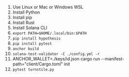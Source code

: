 1. Use Linux or Mac or Windows WSL
1. Install Python
1. Install pip
1. Install Rust
1. Install Solana CLI
1. `export PATH=$HOME/.local/bin:$PATH`
1. `pip install hypothesis`
1. `pip install pytest`
1. `anchor build`
1. `solana-test-validator -C ./config.yml -r`
1. ANCHOR_WALLET=./keys/id.json cargo run --manifest-path="client/Cargo.toml" init
1. `pytest turnstile.py`
